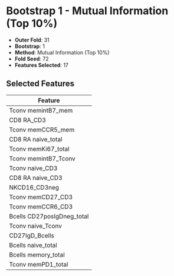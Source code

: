 # Bootstrap 1 - Mutual Information (Top 10%)

- **Outer Fold**: 31
- **Bootstrap**: 1
- **Method**: Mutual Information (Top 10%)
- **Fold Seed**: 72
- **Features Selected**: 17

## Selected Features

| Feature |
|---------|
| Tconv memintB7_mem |
| CD8 RA_CD3 |
| Tconv memCCR5_mem |
| CD8 RA naive_total |
| Tconv memKi67_total |
| Tconv memintB7_Tconv |
| Tconv naive_CD3 |
| CD8 RA naive_CD3 |
| NKCD16_CD3neg |
| Tconv memCD27_CD3 |
| Tconv memCCR6_CD3 |
| Bcells CD27posIgDneg_total |
| Tconv naive_Tconv |
| CD27IgD_Bcells |
| Bcells naive_total |
| Bcells memory_total |
| Tconv memPD1_total |
